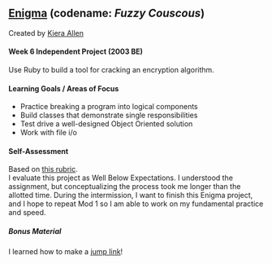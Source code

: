 ## [Enigma](https://backend.turing.io/module1/projects/enigma/index) (codename: _Fuzzy Couscous_)<br/>
Created by [Kiera Allen](https://github.com/KieraAllen)

#### Week 6 Independent Project (2003 BE)
Use Ruby to build a tool for cracking an encryption algorithm.

#### Learning Goals / Areas of Focus
- Practice breaking a program into logical components
- Build classes that demonstrate single responsibilities
- Test drive a well-designed Object Oriented solution
- Work with file i/o

#### Self-Assessment
Based on [this rubric](https://backend.turing.io/module1/projects/enigma/rubric).<br/>
I evaluate this project as Well Below Expectations. I understood the assignment, but conceptualizing the process took me longer than the allotted time. During the intermission, I want to finish this Enigma project, and I hope to repeat Mod 1 so I am able to work on my fundamental practice and speed.

##### Bonus Material
I learned how to make a [jump link](https://stackoverflow.com/questions/15481911/linking-to-a-specific-part-of-a-web-page/#answer-15481937)!
